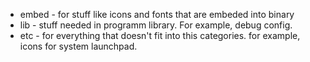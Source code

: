 - embed - for stuff like icons and fonts that are embeded into binary
- lib - stuff needed in programm library. For example, debug config.
- etc - for everything that doesn't fit into this categories. for example, icons for system launchpad.
